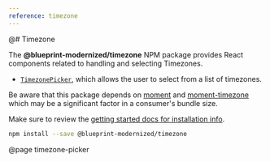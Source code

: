 ```yaml
---
reference: timezone
---
```


@# Timezone

The **@blueprint-modernized/timezone** NPM package provides React components related to handling and selecting Timezones.

- [`TimezonePicker`](#timezone/timezone-picker), which allows the user to select from a list of timezones.

Be aware that this package depends on [moment](https://momentjs.com/) and [moment-timezone](https://momentjs.com/timezone/) which may
be a significant factor in a consumer's bundle size.

Make sure to review the [getting started docs for installation info](#blueprint/getting-started).

```sh
npm install --save @blueprint-modernized/timezone
```

@page timezone-picker
